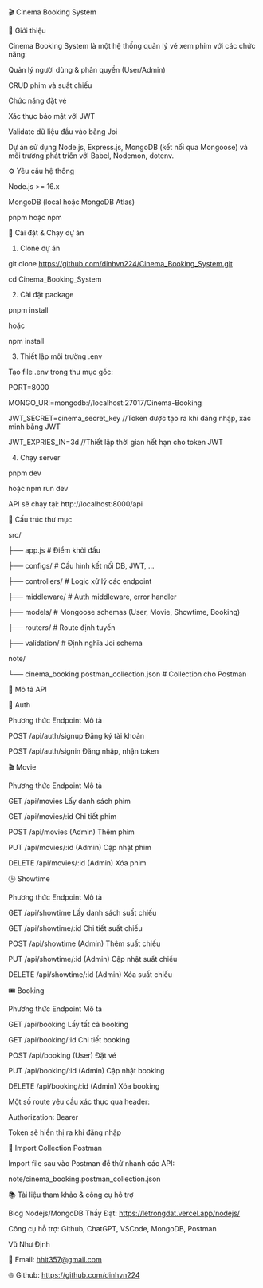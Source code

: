 🎬 Cinema Booking System

📖 Giới thiệu

Cinema Booking System là một hệ thống quản lý vé xem phim với các chức năng:

Quản lý người dùng & phân quyền (User/Admin)

CRUD phim và suất chiếu

Chức năng đặt vé

Xác thực bảo mật với JWT

Validate dữ liệu đầu vào bằng Joi

Dự án sử dụng Node.js, Express.js, MongoDB (kết nối qua Mongoose) và môi trường phát triển với Babel, Nodemon, dotenv.

⚙️ Yêu cầu hệ thống

Node.js >= 16.x

MongoDB (local hoặc MongoDB Atlas)

pnpm hoặc npm

🚀 Cài đặt & Chạy dự án

1. Clone dự án
   
git clone https://github.com/dinhvn224/Cinema_Booking_System.git

cd Cinema_Booking_System

2. Cài đặt package
   
pnpm install

hoặc

npm install

3. Thiết lập môi trường .env
   
Tạo file .env trong thư mục gốc:

PORT=8000

MONGO_URI=mongodb://localhost:27017/Cinema-Booking

JWT_SECRET=cinema_secret_key  //Token được tạo ra khi đăng nhập, xác minh bằng JWT

JWT_EXPRIES_IN=3d   //Thiết lập thời gian hết hạn cho token JWT

4. Chạy server
   
pnpm dev

hoặc
npm run dev 

API sẽ chạy tại: http://localhost:8000/api

📁 Cấu trúc thư mục

src/

├── app.js                 # Điểm khởi đầu

├── configs/               # Cấu hình kết nối DB, JWT, ...

├── controllers/           # Logic xử lý các endpoint

├── middleware/            # Auth middleware, error handler

├── models/                # Mongoose schemas (User, Movie, Showtime, Booking)

├── routers/               # Route định tuyến

├── validation/            # Định nghĩa Joi schema

note/

└── cinema_booking.postman_collection.json  # Collection cho Postman

📡 Mô tả API


🔐 Auth

Phương thức	Endpoint	Mô tả

POST	/api/auth/signup	Đăng ký tài khoản

POST	/api/auth/signin	Đăng nhập, nhận token



🎬 Movie

Phương thức	Endpoint	Mô tả

GET	/api/movies	Lấy danh sách phim

GET	/api/movies/:id	Chi tiết phim

POST	/api/movies	(Admin) Thêm phim

PUT	/api/movies/:id	(Admin) Cập nhật phim

DELETE	/api/movies/:id	(Admin) Xóa phim



🕒 Showtime

Phương thức	Endpoint	Mô tả

GET	/api/showtime	Lấy danh sách suất chiếu

GET	/api/showtime/:id	Chi tiết suất chiếu

POST	/api/showtime	(Admin) Thêm suất chiếu

PUT	/api/showtime/:id	(Admin) Cập nhật suất chiếu

DELETE	/api/showtime/:id	(Admin) Xóa suất chiếu



🎟️ Booking

Phương thức	Endpoint	Mô tả

GET	/api/booking	Lấy tất cả booking

GET	/api/booking/:id	Chi tiết booking

POST	/api/booking	(User) Đặt vé

PUT	/api/booking/:id	(Admin) Cập nhật booking

DELETE	/api/booking/:id	(Admin) Xóa booking



Một số route yêu cầu xác thực qua header:

Authorization: Bearer <JWT Token>

Token sẽ hiển thị ra khi đăng nhập

🧪 Import Collection Postman

Import file sau vào Postman để thử nhanh các API:

note/cinema_booking.postman_collection.json

📚 Tài liệu tham khảo & công cụ hỗ trợ

Blog Nodejs/MongoDB Thầy Đạt: https://letrongdat.vercel.app/nodejs/

Công cụ hỗ trợ: Github, ChatGPT, VSCode, MongoDB, Postman

Vũ Như Định

📧 Email: hhit357@gmail.com

🌐 Github: https://github.com/dinhvn224


